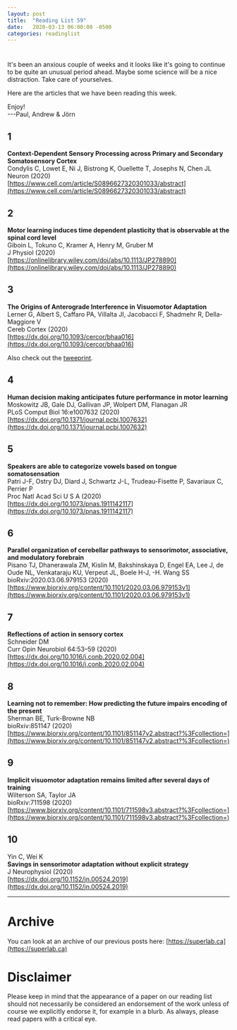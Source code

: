 ```yaml
---
layout: post
title:  "Reading List 59"
date:   2020-03-13 06:00:00 -0500
categories: readinglist
---
```


# 

It's been an anxious couple of weeks and it looks like it's going to continue to be quite an unusual period ahead. Maybe some science will be a nice distraction. Take care of yourselves.

Here are the articles that we have been reading this week.

Enjoy!  
---Paul, Andrew & Jörn

## 1
**Context-Dependent Sensory Processing across Primary and Secondary Somatosensory Cortex**  
Condylis C, Lowet E, Ni J, Bistrong K, Ouellette T, Josephs N, Chen JL  
Neuron (2020)  
[https://www.cell.com/article/S0896627320301033/abstract](https://www.cell.com/article/S0896627320301033/abstract)

## 2
**Motor learning induces time dependent plasticity that is observable at the spinal cord level**  
Giboin L, Tokuno C, Kramer A, Henry M, Gruber M  
J Physiol (2020)  
[https://onlinelibrary.wiley.com/doi/abs/10.1113/JP278890](https://onlinelibrary.wiley.com/doi/abs/10.1113/JP278890)

## 3
**The Origins of Anterograde Interference in Visuomotor Adaptation**  
Lerner G, Albert S, Caffaro PA, Villalta JI, Jacobacci F, Shadmehr R, Della-Maggiore V  
Cereb Cortex (2020)  
[https://dx.doi.org/10.1093/cercor/bhaa016](https://dx.doi.org/10.1093/cercor/bhaa016)

Also check out the [tweeprint](https://twitter.com/vdellamaggiore/status/1237085090376757248?s=20).

## 4
**Human decision making anticipates future performance in motor learning**  
Moskowitz JB, Gale DJ, Gallivan JP, Wolpert DM, Flanagan JR  
PLoS Comput Biol 16:e1007632 (2020)  
[https://dx.doi.org/10.1371/journal.pcbi.1007632](https://dx.doi.org/10.1371/journal.pcbi.1007632)

## 5
**Speakers are able to categorize vowels based on tongue somatosensation**  
Patri J-F, Ostry DJ, Diard J, Schwartz J-L, Trudeau-Fisette P, Savariaux C, Perrier P  
Proc Natl Acad Sci U S A (2020)  
[https://dx.doi.org/10.1073/pnas.1911142117](https://dx.doi.org/10.1073/pnas.1911142117)

## 6
**Parallel organization of cerebellar pathways to sensorimotor, associative, and modulatory forebrain**  
Pisano TJ, Dhanerawala ZM, Kislin M, Bakshinskaya D, Engel EA, Lee J, de Oude NL, Venkataraju KU, Verpeut JL, Boele H-J, -H. Wang SS  
bioRxiv:2020.03.06.979153 (2020)  
[https://www.biorxiv.org/content/10.1101/2020.03.06.979153v1](https://www.biorxiv.org/content/10.1101/2020.03.06.979153v1)

## 7
**Reflections of action in sensory cortex**  
Schneider DM  
Curr Opin Neurobiol 64:53–59 (2020)  
[https://dx.doi.org/10.1016/j.conb.2020.02.004](https://dx.doi.org/10.1016/j.conb.2020.02.004)

## 8
**Learning not to remember: How predicting the future impairs encoding of the present**  
Sherman BE, Turk-Browne NB  
bioRxiv:851147 (2020)  
[https://www.biorxiv.org/content/10.1101/851147v2.abstract?%3Fcollection=](https://www.biorxiv.org/content/10.1101/851147v2.abstract?%3Fcollection=)

## 9
**Implicit visuomotor adaptation remains limited after several days of training**  
Wilterson SA, Taylor JA  
bioRxiv:711598 (2020)  
[https://www.biorxiv.org/content/10.1101/711598v3.abstract?%3Fcollection=](https://www.biorxiv.org/content/10.1101/711598v3.abstract?%3Fcollection=)

## 10
Yin C, Wei K  
**Savings in sensorimotor adaptation without explicit strategy**  
J Neurophysiol (2020)  
[https://dx.doi.org/10.1152/jn.00524.2019](https://dx.doi.org/10.1152/jn.00524.2019)


---
# Archive
You can look at an archive of our previous posts here: [https://superlab.ca](https://superlab.ca)


# Disclaimer
Please keep in mind that the appearance of a paper on our reading list should not necessarily be considered an endorsement of the work unless of course we explicitly endorse it, for example in a blurb. As always, please read papers with a critical eye.
